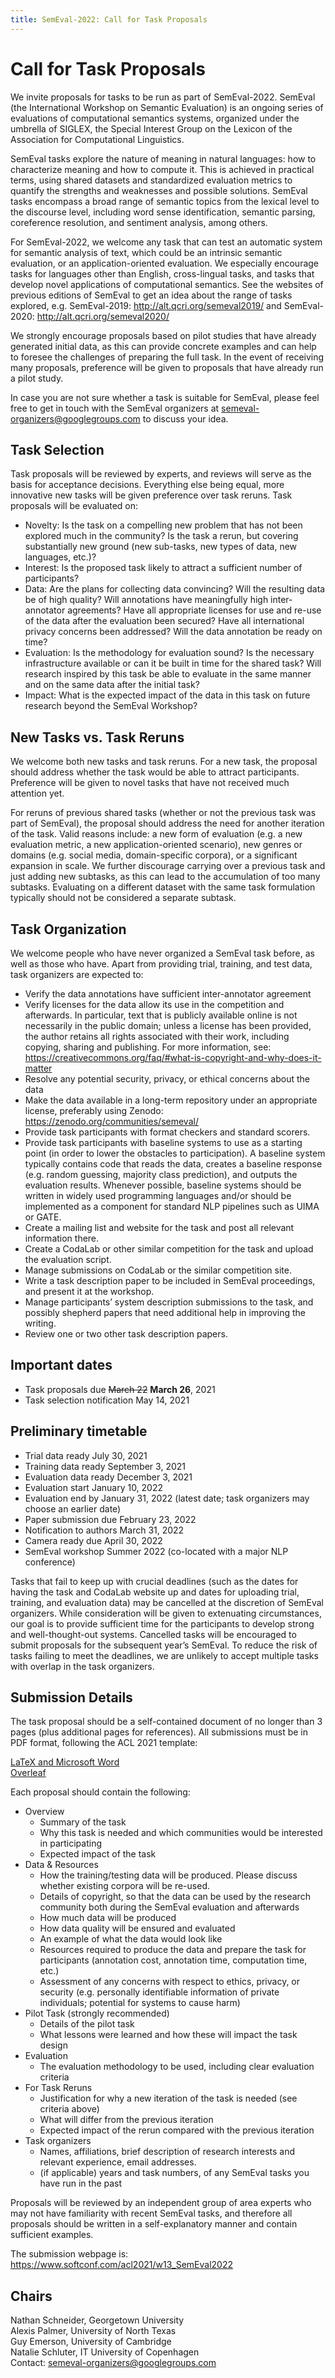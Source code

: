 ```yaml
---
title: SemEval-2022: Call for Task Proposals
---
```


# Call for Task Proposals

We invite proposals for tasks to be run as part of SemEval-2022.
SemEval (the International Workshop on Semantic Evaluation)
is an ongoing series of evaluations of computational semantics systems,
organized under the umbrella of SIGLEX,
the Special Interest Group on the Lexicon of the Association for Computational Linguistics.

SemEval tasks explore the nature of meaning in natural languages:
how to characterize meaning and how to compute it.
This is achieved in practical terms, using shared datasets and standardized evaluation metrics
to quantify the strengths and weaknesses and possible solutions.
SemEval tasks encompass a broad range of semantic topics from the lexical level to the discourse level,
including word sense identification, semantic parsing, coreference resolution, and sentiment analysis, among others.

For SemEval-2022, we welcome any task that can test an automatic system for semantic analysis of text,
which could be an intrinsic semantic evaluation, or an application-oriented evaluation.
We especially encourage tasks for languages other than English, cross-lingual tasks,
and tasks that develop novel applications of computational semantics.
See the websites of previous editions of SemEval to get an idea about the range of tasks explored,
e.g. SemEval-2019: http://alt.qcri.org/semeval2019/ and SemEval-2020: http://alt.qcri.org/semeval2020/

We strongly encourage proposals based on pilot studies that have already generated initial data,
as this can provide concrete examples and can help to foresee the challenges of preparing the full task.
In the event of receiving many proposals, preference will be given to proposals that have already run a pilot study.

In case you are not sure whether a task is suitable for SemEval,
please feel free to get in touch with the SemEval organizers
at semeval-organizers@googlegroups.com to discuss your idea.

## Task Selection

Task proposals will be reviewed by experts, and reviews will serve as the basis for acceptance decisions.
Everything else being equal, more innovative new tasks will be given preference over task reruns.
Task proposals will be evaluated on:
- Novelty:
Is the task on a compelling new problem that has not been explored much in the community?
Is the task a rerun, but covering substantially new ground (new sub-tasks, new types of data, new languages, etc.)?
- Interest:
Is the proposed task likely to attract a sufficient number of participants?
- Data:
Are the plans for collecting data convincing?
Will the resulting data be of high quality?
Will annotations have meaningfully high inter-annotator agreements?
Have all appropriate licenses for use and re-use of the data after the evaluation been secured?
Have all international privacy concerns been addressed?
Will the data annotation be ready on time?
- Evaluation:
Is the methodology for evaluation sound?
Is the necessary infrastructure available or can it be built in time for the shared task?
Will research inspired by this task be able to evaluate in the same manner and on the same data after the initial task?
- Impact:
What is the expected impact of the data in this task on future research beyond the SemEval Workshop?

## New Tasks vs. Task Reruns

We welcome both new tasks and task reruns.
For a new task, the proposal should address whether the task would be able to attract participants.
Preference will be given to novel tasks that have not received much attention yet.

For reruns of previous shared tasks (whether or not the previous task was part of SemEval),
the proposal should address the need for another iteration of the task. Valid reasons include:
a new form of evaluation (e.g. a new evaluation metric, a new application-oriented scenario),
new genres or domains (e.g. social media, domain-specific corpora),
or a significant expansion in scale.
We further discourage carrying over a previous task and just adding new subtasks,
as this can lead to the accumulation of too many subtasks.
Evaluating on a different dataset with the same task formulation typically should not be considered a separate subtask.

## Task Organization

We welcome people who have never organized a SemEval task before, as well as those who have.
Apart from providing trial, training, and test data, task organizers are expected to:
- Verify the data annotations have sufficient inter-annotator agreement
- Verify licenses for the data allow its use in the competition and afterwards.
In particular, text that is publicly available online is not necessarily in the public domain;
unless a license has been provided, the author retains
all rights associated with their work, including copying, sharing and publishing.
For more information, see: https://creativecommons.org/faq/#what-is-copyright-and-why-does-it-matter
- Resolve any potential security, privacy, or ethical concerns about the data
- Make the data available in a long-term repository under an appropriate license,
preferably using Zenodo: https://zenodo.org/communities/semeval/
- Provide task participants with format checkers and standard scorers.
- Provide task participants with baseline systems to use as a starting point
(in order to lower the obstacles to participation).
A baseline system typically contains code that reads the data,
creates a baseline response (e.g. random guessing, majority class prediction),
and outputs the evaluation results.
Whenever possible, baseline systems should be written in widely used programming languages
and/or should be implemented as a component for standard NLP pipelines such as UIMA or GATE.
- Create a mailing list and website for the task and post all relevant information there.
- Create a CodaLab or other similar competition for the task and upload the evaluation script.
- Manage submissions on CodaLab or the similar competition site.
- Write a task description paper to be included in SemEval proceedings, and present it at the workshop.
- Manage participants’ system description submissions to the task,
and possibly shepherd papers that need additional help in improving the writing.
- Review one or two other task description papers.


## Important dates

- Task proposals due ~~March 22~~ **March 26**, 2021
- Task selection notification May 14, 2021


## Preliminary timetable

- Trial data ready July 30, 2021
- Training data ready September 3, 2021
- Evaluation data ready December 3, 2021
- Evaluation start January 10, 2022
- Evaluation end by January 31, 2022 (latest date; task organizers may choose an earlier date)
- Paper submission due February 23, 2022
- Notification to authors March 31, 2022
- Camera ready due April 30, 2022
- SemEval workshop Summer 2022 (co-located with a major NLP conference)

Tasks that fail to keep up with crucial deadlines
(such as the dates for having the task and CodaLab website up
and dates for uploading trial, training, and evaluation data)
may be cancelled at the discretion of SemEval organizers.
While consideration will be given to extenuating circumstances,
our goal is to provide sufficient time for the participants to develop strong and well-thought-out systems.
Cancelled tasks will be encouraged to submit proposals for the subsequent year’s SemEval.
To reduce the risk of tasks failing to meet the deadlines,
we are unlikely to accept multiple tasks with overlap in the task organizers.

## Submission Details

The task proposal should be a self-contained document
of no longer than 3 pages (plus additional pages for references).
All submissions must be in PDF format, following the ACL 2021 template:

[LaTeX and Microsoft Word](https://2021.aclweb.org/downloads/acl-ijcnlp2021-templates.zip)\
[Overleaf](https://www.overleaf.com/latex/templates/instructions-for-acl-ijcnlp-2021-proceedings/mhxffkjdwymb)

Each proposal should contain the following:
- Overview
  - Summary of the task
  - Why this task is needed and which communities would be interested in participating
  - Expected impact of the task
- Data & Resources
  - How the training/testing data will be produced. Please discuss whether existing corpora will be re-used.
  - Details of copyright, so that the data can be used by the research community both during the SemEval evaluation and afterwards
  - How much data will be produced
  - How data quality will be ensured and evaluated
  - An example of what the data would look like
  - Resources required to produce the data and prepare the task for participants
  (annotation cost, annotation time, computation time, etc.)
  - Assessment of any concerns with respect to ethics, privacy, or security
  (e.g. personally identifiable information of private individuals; potential for systems to cause harm)
- Pilot Task (strongly recommended)
  - Details of the pilot task
  - What lessons were learned and how these will impact the task design
- Evaluation
  - The evaluation methodology to be used, including clear evaluation criteria
- For Task Reruns
  - Justification for why a new iteration of the task is needed (see criteria above)
  - What will differ from the previous iteration
  - Expected impact of the rerun compared with the previous iteration
- Task organizers
  - Names, affiliations, brief description of research interests and relevant experience, email addresses.
  - (if applicable) years and task numbers, of any SemEval tasks you have run in the past

Proposals will be reviewed by an independent group of area experts who may not have familiarity with recent SemEval tasks,
and therefore all proposals should be written in a self-explanatory manner and contain sufficient examples.

The submission webpage is: https://www.softconf.com/acl2021/w13_SemEval2022
 
## Chairs

Nathan Schneider, Georgetown University\
Alexis Palmer, University of North Texas\
Guy Emerson, University of Cambridge\
Natalie Schluter, IT University of Copenhagen\
Contact: semeval-organizers@googlegroups.com
